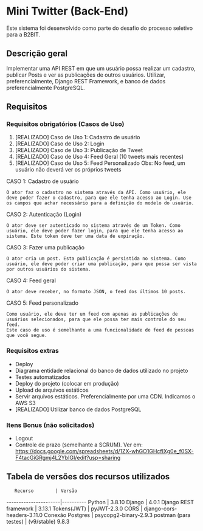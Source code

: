 # Mini Twitter (Back-End)

Este sistema foi desenvolvido como parte do desafio do processo seletivo para a B2BIT.

## Descrição geral

Implementar uma API REST em que um usuário possa realizar um cadastro, publicar Posts e ver as publicações de outros usuários.
Utilizar, preferencialmente, Django REST Framework, e banco de dados preferencialmente PostgreSQL.
## Requisitos

### Requisitos obrigatórios (Casos de Uso)

1. [REALIZADO] Caso de Uso 1: Cadastro de usuário
2. [REALIZADO] Caso de Uso 2: Login
3. [REALIZADO] Caso de Uso 3: Publicação de Tweet
4. [REALIZADO] Caso de Uso 4: Feed Geral (10 tweets mais recentes)
5. [REALIZADO] Caso de Uso 5: Feed Personalizado
Obs: No feed, um usuário não deverá ver os próprios tweets

CASO 1: Cadastro de usuário

	O ator faz o cadastro no sistema através da API. Como usuário, ele deve poder fazer o cadastro, para que ele tenha acesso ao Login. Use os campos que achar necessário para a definição do modelo do usuário.


CASO 2: Autenticação (Login)

	O ator deve ser autenticado no sistema através de um Token. Como usuário, ele deve poder fazer login, para que ele tenha acesso ao sistema. Este token deve ter uma data de expiração.


CASO 3: Fazer uma publicação

	O ator cria um post. Esta publicação é persistida no sistema. Como usuário, ele deve poder criar uma publicação, para que possa ser vista por outros usuários do sistema.


CASO 4: Feed geral

    O ator deve receber, no formato JSON, o feed dos últimos 10 posts.


CASO 5: Feed personalizado

    Como usuário, ele deve ter um feed com apenas as publicações de usuários selecionados, para que ele possa ter mais controle do seu feed.
    Este caso de uso é semelhante a uma funcionalidade de feed de pessoas que você segue.

### Requisitos extras
* Deploy
* Diagrama entidade relacional do banco de dados utilizado no projeto
* Testes automatizados
* Deploy do projeto (colocar em produção)
* Upload de arquivos estáticos
* Servir arquivos estáticos. Preferencialmente por uma CDN. Indicamos o AWS S3
* [REALIZADO] Utilizar banco de dados PostgreSQL

### Itens Bonus (não solicitados)
* Logout
* Controle de prazo (semelhante a SCRUM). Ver em: https://docs.google.com/spreadsheets/d/1ZX-whGO1GHcfIXg0e_f0SX-F4tacGiGRgmj4L2YbIGI/edit?usp=sharing

## Tabela de versões dos recursos utilizados

       Recurso        | Versão
----------------------|----------
Python                | 3.8.10
Django                | 4.0.1
Django REST framework | 3.13.1
Tokens(JWT)           | pyJWT-2.3.0
CORS                  | django-cors-headers-3.11.0
Conexão Postgres      | psycopg2-binary-2.9.3
postman (para testes) | (v9/stable) 9.8.3